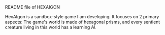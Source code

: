 README file of HEXAIGON

HexAIgon is a sandbox-style game I am developing. It focuses on 2 primary aspects: The game's world is made of hexagonal prisms, and every sentient creature living in this world has a learning AI.
